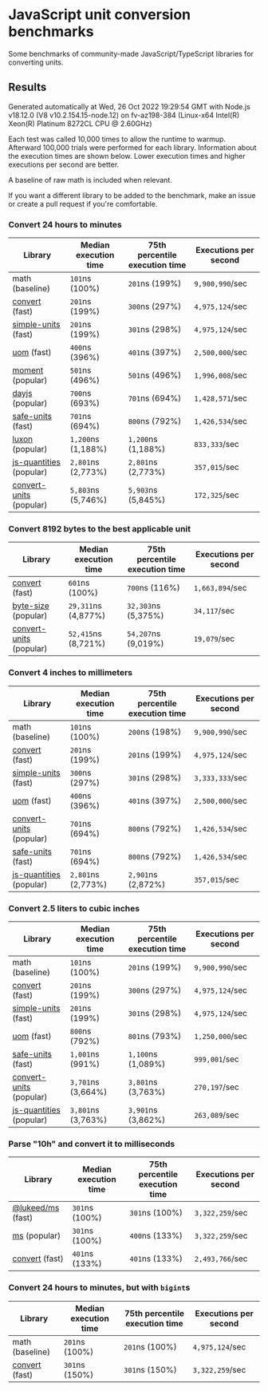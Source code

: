 # JavaScript unit conversion benchmarks

Some benchmarks of community-made JavaScript/TypeScript libraries for converting units.

## Results

<!-- beginblock(results) -->

Generated automatically at Wed, 26 Oct 2022 19:29:54 GMT with Node.js v18.12.0 (V8 v10.2.154.15-node.12) on fv-az198-384 (Linux-x64 Intel(R) Xeon(R) Platinum 8272CL CPU @ 2.60GHz)

Each test was called 10,000 times to allow the runtime to warmup.
Afterward 100,000 trials were performed for each library.
Information about the execution times are shown below.
Lower execution times and higher executions per second are better.

A baseline of raw math is included when relevant.

If you want a different library to be added to the benchmark, make an issue or create a pull request if you're comfortable.

### Convert 24 hours to minutes

| Library                                                            | Median execution time | 75th percentile execution time | Executions per second |
| ------------------------------------------------------------------ | --------------------- | ------------------------------ | --------------------- |
| math (baseline)                                                    | `101`ns (100%)        | `201`ns (199%)                 | `9,900,990`/sec       |
| [convert](https://npmjs.com/package/convert) (fast)                | `201`ns (199%)        | `300`ns (297%)                 | `4,975,124`/sec       |
| [simple-units](https://npmjs.com/package/simple-units) (fast)      | `201`ns (199%)        | `301`ns (298%)                 | `4,975,124`/sec       |
| [uom](https://npmjs.com/package/uom) (fast)                        | `400`ns (396%)        | `401`ns (397%)                 | `2,500,000`/sec       |
| [moment](https://npmjs.com/package/moment) (popular)               | `501`ns (496%)        | `501`ns (496%)                 | `1,996,008`/sec       |
| [dayjs](https://npmjs.com/package/dayjs) (popular)                 | `700`ns (693%)        | `701`ns (694%)                 | `1,428,571`/sec       |
| [safe-units](https://npmjs.com/package/safe-units) (fast)          | `701`ns (694%)        | `800`ns (792%)                 | `1,426,534`/sec       |
| [luxon](https://npmjs.com/package/luxon) (popular)                 | `1,200`ns (1,188%)    | `1,200`ns (1,188%)             | `833,333`/sec         |
| [js-quantities](https://npmjs.com/package/js-quantities) (popular) | `2,801`ns (2,773%)    | `2,801`ns (2,773%)             | `357,015`/sec         |
| [convert-units](https://npmjs.com/package/convert-units) (popular) | `5,803`ns (5,746%)    | `5,903`ns (5,845%)             | `172,325`/sec         |

### Convert 8192 bytes to the best applicable unit

| Library                                                            | Median execution time | 75th percentile execution time | Executions per second |
| ------------------------------------------------------------------ | --------------------- | ------------------------------ | --------------------- |
| [convert](https://npmjs.com/package/convert) (fast)                | `601`ns (100%)        | `700`ns (116%)                 | `1,663,894`/sec       |
| [byte-size](https://npmjs.com/package/byte-size) (popular)         | `29,311`ns (4,877%)   | `32,303`ns (5,375%)            | `34,117`/sec          |
| [convert-units](https://npmjs.com/package/convert-units) (popular) | `52,415`ns (8,721%)   | `54,207`ns (9,019%)            | `19,079`/sec          |

### Convert 4 inches to millimeters

| Library                                                            | Median execution time | 75th percentile execution time | Executions per second |
| ------------------------------------------------------------------ | --------------------- | ------------------------------ | --------------------- |
| math (baseline)                                                    | `101`ns (100%)        | `200`ns (198%)                 | `9,900,990`/sec       |
| [convert](https://npmjs.com/package/convert) (fast)                | `201`ns (199%)        | `201`ns (199%)                 | `4,975,124`/sec       |
| [simple-units](https://npmjs.com/package/simple-units) (fast)      | `300`ns (297%)        | `301`ns (298%)                 | `3,333,333`/sec       |
| [uom](https://npmjs.com/package/uom) (fast)                        | `400`ns (396%)        | `401`ns (397%)                 | `2,500,000`/sec       |
| [convert-units](https://npmjs.com/package/convert-units) (popular) | `701`ns (694%)        | `800`ns (792%)                 | `1,426,534`/sec       |
| [safe-units](https://npmjs.com/package/safe-units) (fast)          | `701`ns (694%)        | `800`ns (792%)                 | `1,426,534`/sec       |
| [js-quantities](https://npmjs.com/package/js-quantities) (popular) | `2,801`ns (2,773%)    | `2,901`ns (2,872%)             | `357,015`/sec         |

### Convert 2.5 liters to cubic inches

| Library                                                            | Median execution time | 75th percentile execution time | Executions per second |
| ------------------------------------------------------------------ | --------------------- | ------------------------------ | --------------------- |
| math (baseline)                                                    | `101`ns (100%)        | `201`ns (199%)                 | `9,900,990`/sec       |
| [convert](https://npmjs.com/package/convert) (fast)                | `201`ns (199%)        | `300`ns (297%)                 | `4,975,124`/sec       |
| [simple-units](https://npmjs.com/package/simple-units) (fast)      | `201`ns (199%)        | `301`ns (298%)                 | `4,975,124`/sec       |
| [uom](https://npmjs.com/package/uom) (fast)                        | `800`ns (792%)        | `801`ns (793%)                 | `1,250,000`/sec       |
| [safe-units](https://npmjs.com/package/safe-units) (fast)          | `1,001`ns (991%)      | `1,100`ns (1,089%)             | `999,001`/sec         |
| [convert-units](https://npmjs.com/package/convert-units) (popular) | `3,701`ns (3,664%)    | `3,801`ns (3,763%)             | `270,197`/sec         |
| [js-quantities](https://npmjs.com/package/js-quantities) (popular) | `3,801`ns (3,763%)    | `3,901`ns (3,862%)             | `263,089`/sec         |

### Parse "10h" and convert it to milliseconds

| Library                                                   | Median execution time | 75th percentile execution time | Executions per second |
| --------------------------------------------------------- | --------------------- | ------------------------------ | --------------------- |
| [@lukeed/ms](https://npmjs.com/package/@lukeed/ms) (fast) | `301`ns (100%)        | `301`ns (100%)                 | `3,322,259`/sec       |
| [ms](https://npmjs.com/package/ms) (popular)              | `301`ns (100%)        | `400`ns (133%)                 | `3,322,259`/sec       |
| [convert](https://npmjs.com/package/convert) (fast)       | `401`ns (133%)        | `401`ns (133%)                 | `2,493,766`/sec       |

### Convert 24 hours to minutes, but with `bigint`s

| Library                                             | Median execution time | 75th percentile execution time | Executions per second |
| --------------------------------------------------- | --------------------- | ------------------------------ | --------------------- |
| math (baseline)                                     | `201`ns (100%)        | `201`ns (100%)                 | `4,975,124`/sec       |
| [convert](https://npmjs.com/package/convert) (fast) | `301`ns (150%)        | `301`ns (150%)                 | `3,322,259`/sec       |

<!-- endblock(results) -->
